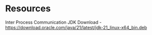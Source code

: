 # Resources
Inter Process Communication
JDK Download - https://download.oracle.com/java/21/latest/jdk-21_linux-x64_bin.deb
